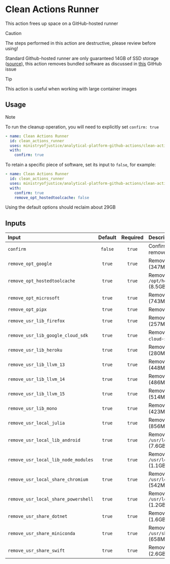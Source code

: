 # Clean Actions Runner

This action frees up space on a GitHub-hosted runner

> [!CAUTION]
> The steps performed in this action are destructive, please review before using!

Standard Github-hosted runner are only guaranteed 14GB of SSD storage ([source](https://docs.github.com/en/actions/using-github-hosted-runners/using-github-hosted-runners/about-github-hosted-runners#standard-github-hosted-runners-for-public-repositories)), this action removes bundled software as discussed in [this](https://github.com/actions/runner-images/issues/2840) GitHub issue

> [!TIP]
> This action is useful when working with large container images

## Usage

> [!NOTE]
> To run the cleanup operation, you will need to explicitly set `confirm: true`

```yaml
- name: Clean Actions Runner
  id: clean_actions_runner
  uses: ministryofjustice/analytical-platform-github-actions/clean-actions-runner@main
  with:
    confirm: true
```

To retain a specific piece of software, set its input to `false`, for example:

```yaml
- name: Clean Actions Runner
  id: clean_actions_runner
  uses: ministryofjustice/analytical-platform-github-actions/clean-actions-runner@main
  with:
    confirm: true
    remove_opt_hostedtoolcache: false
```

Using the default options should reclaim about 29GB

## Inputs

| Input                               | Default | Required | Description                                  |
| :---------------------------------- | :-----: | :------: | :------------------------------------------- |
| `confirm`                           | `false` |  `true`  | Confirm that you want to remove the software |
| `remove_opt_google`                 | `true`  |  `true`  | Remove `/opt/google` (347MB)                 |
| `remove_opt_hostedtoolcache`        | `true`  |  `true`  | Remove `/opt/hostedtoolcache` (8.5GB)        |
| `remove_opt_microsoft`              | `true`  |  `true`  | Remove `/opt/microsoft` (743MB)              |
| `remove_opt_pipx`                   | `true`  |  `true`  | Remove `/opt/pipx` (437MB)                   |
| `remove_usr_lib_firefox`            | `true`  |  `true`  | Remove `/usr/lib/firefox` (257MB)            |
| `remove_usr_lib_google_cloud_sdk`   | `true`  |  `true`  | Remove `/usr/lib/google-cloud-sdk` (916MB)   |
| `remove_usr_lib_heroku`             | `true`  |  `true`  | Remove `/usr/lib/heroku` (280MB)             |
| `remove_usr_lib_llvm_13`            | `true`  |  `true`  | Remove `/usr/lib/llvm-13` (448MB)            |
| `remove_usr_lib_llvm_14`            | `true`  |  `true`  | Remove `/usr/lib/llvm-14` (486MB)            |
| `remove_usr_lib_llvm_15`            | `true`  |  `true`  | Remove `/usr/lib/llvm-15` (514MB)            |
| `remove_usr_lib_mono`               | `true`  |  `true`  | Remove `/usr/lib/mono` (423MB)               |
| `remove_usr_local_julia`            | `true`  |  `true`  | Remove `/usr/local/julia*` (856MB)           |
| `remove_usr_local_lib_android`      | `true`  |  `true`  | Remove `/usr/local/lib/android` (7.6GB)      |
| `remove_usr_local_lib_node_modules` | `true`  |  `true`  | Remove `/usr/local/lib/node_modules` (1.1GB) |
| `remove_usr_local_share_chromium`   | `true`  |  `true`  | Remove `/usr/local/share/chromium` (542MB)   |
| `remove_usr_local_share_powershell` | `true`  |  `true`  | Remove `/usr/local/share/powershell` (1.2GB) |
| `remove_usr_share_dotnet`           | `true`  |  `true`  | Remove `/usr/share/dotnet` (1.6GB)           |
| `remove_usr_share_miniconda`        | `true`  |  `true`  | Remove `/usr/share/miniconda` (658MB)        |
| `remove_usr_share_swift`            | `true`  |  `true`  | Remove `/usr/share/swift` (2.6GB)            |
